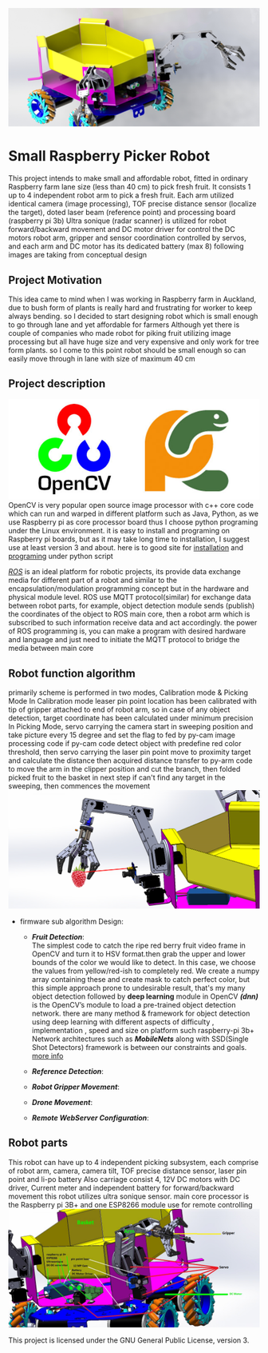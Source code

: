 ![.](https://github.com/mkeyno/Small-Raspberry-Picker-Robot/blob/master/resources/final.JPG) 

# Small Raspberry Picker Robot
This project intends to make small and affordable robot, fitted in ordinary Raspberry farm lane size (less than 40 cm) to pick fresh fruit. It consists 1 up to 4 independent robot arm to pick a fresh fruit. Each arm utilized identical camera (image processing), TOF precise distance sensor (localize the target), doted laser beam (reference point) and processing board (raspberry pi 3b)
Ultra sonique (radar scanner) is utilized for robot forward/backward movement and DC motor driver for control the DC motors
robot arm, gripper and sensor coordination controlled by servos, and each arm and DC motor has its dedicated battery (max 8) 
following images are taking from conceptual design 

## Project Motivation ##
This idea came to mind when I was working in Raspberry farm in Auckland, due to bush form of plants is really hard and frustrating for worker to keep always bending. so I decided to start designing robot which is small enough to go through lane and yet affordable for farmers
Although yet there is couple of companies who made robot for piking fruit utilizing image processing but all have huge size and very expensive and only work for tree form plants. so I come to this point robot should be small enough so can easily move through in lane with size of maximum 40 cm 

## Project description ##
 ![-](https://github.com/mkeyno/Small-Raspberry-Picker-Robot/blob/master/resources/python.jpg) 
OpenCV is very popular open source image processor with c++ core code which can run and warped in different platform such as Java, Python, as we use Raspberry pi as core processor board thus I choose python programing
under the Linux environment. it is easy to install and programing on Raspberry pi boards, but as it may take long time to installation, I suggest use at least version 3 and about. here is to good site
for [installation](https://www.pyimagesearch.com/2018/09/26/install-opencv-4-on-your-raspberry-pi/) and [programing](https://pythonprogramming.net/raspberry-pi-camera-opencv-face-detection-tutorial/) under python script  

 [*ROS*](https://github.com/ros) is an ideal platform for robotic projects, its provide data exchange media for different part of a robot
and similar to the encapsulation/modulation programming concept but in the hardware and physical module level. ROS use MQTT protocol(similar) for exchange data between robot parts, for example, object detection module sends (publish) the coordinates of the object to ROS main core, then a robot arm which is subscribed to such information receive data and act accordingly. the power of ROS programming is, you can make a program with desired  hardware and language and just need to initiate the MQTT  protocol to bridge the media between main core 

## Robot function algorithm ## 


primarily scheme is performed in two modes, Calibration mode & Picking Mode
In Calibration mode leaser pin point location has been calibrated with tip of gripper attached to end of robot arm, so in case of any object detection, target coordinate has been calculated under minimum precision  
In Picking Mode, servo carrying the camera start in sweeping position and take picture every 15 degree and set the flag to fed by py-cam image processing code 
if py-cam code detect object with predefine red color threshold, then servo carrying the laser pin point move to proximity target and calculate the distance
then acquired distance transfer to py-arm code to move the arm in the clipper position and cut the branch, then folded picked fruit to the basket
in next step if can't find any target in the sweeping, then commences the movement  
![..](https://github.com/mkeyno/Small-Raspberry-Picker-Robot/blob/master/resources/picking.png) 


- firmware sub algorithm Design:
  - ***Fruit Detection***:   
   The simplest code to catch the ripe red  berry fruit video frame in OpenCV and turn it to HSV format.then grab the upper and lower      bounds of the color we would like to detect. In this case, we choose the values from yellow/red-ish to completely red.
   We create a numpy array containing these and create mask to catch perfect color, but this simple approach prone to undesirable          result, that's my many object detection  followed by **deep learning** module in OpenCV
  ***(dnn)***  is the OpenCV’s module to load a pre-trained object detection network. there are many method & framework for object         detection using deep learning with different aspects of difficulty , implementation , speed and size
  on platform such raspberry-pi 3b+ Network architectures such as  ***MobileNets*** along with SSD(Single Shot Detectors) framework is     between our constraints and goals. [more info](https://github.com/mkeyno/Small-Raspberry-Picker-Robot/tree/master/firmware/OpenCV)
  
  - ***Reference Detection***:   
  - ***Robot Gripper Movement***:   
  - ***Drone Movement***:   
  - ***Remote WebServer Configuration***:   
  
## Robot parts  ## 

This robot can have up to 4 independent picking subsystem, each comprise of robot arm, camera, camera tilt, TOF precise distance sensor, laser pin point and li-po battery 
Also carriage consist 4, 12V DC motors with DC driver, Current meter and independent battery
for forward/backward movement this robot utilizes ultra sonique sensor. main core processor is the Raspberry pi 3B+ and one ESP8266 module use for remote controlling  
![..](https://github.com/mkeyno/Small-Raspberry-Picker-Robot/blob/master/resources/naming.jpg) 






This project is licensed under the GNU General Public License, version 3.
